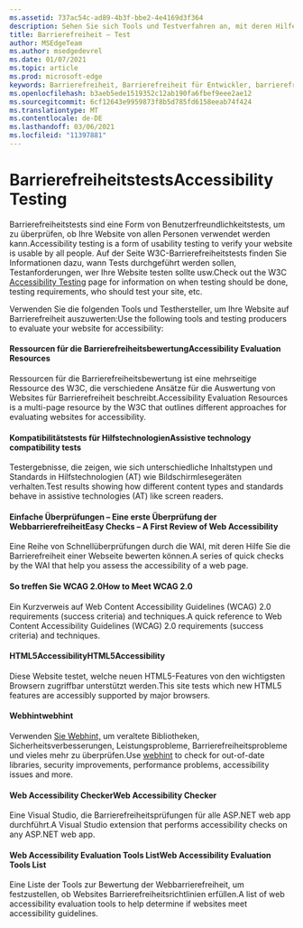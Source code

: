 ```yaml
---
ms.assetid: 737ac54c-ad89-4b3f-bbe2-4e4169d3f364
description: Sehen Sie sich Tools und Testverfahren an, mit deren Hilfe die Barrierefreiheit einer Website ausgewertet werden kann.
title: Barrierefreiheit – Test
author: MSEdgeTeam
ms.author: msedgedevrel
ms.date: 01/07/2021
ms.topic: article
ms.prod: microsoft-edge
keywords: Barrierefreiheit, Barrierefreiheit für Entwickler, barrierefreie Websites, Edge, Webentwicklung, ARIA, Entwickler, UIA, Benutzeroberflächenautomatisierung
ms.openlocfilehash: b3aeb5ede1519352c12ab190fa6fbef9eee2ae12
ms.sourcegitcommit: 6cf12643e9959873f8b5d785fd6158eeab74f424
ms.translationtype: MT
ms.contentlocale: de-DE
ms.lasthandoff: 03/06/2021
ms.locfileid: "11397881"
---
```

# <a name="accessibility-testing"></a><span data-ttu-id="c1e42-104">Barrierefreiheitstests</span><span class="sxs-lookup"><span data-stu-id="c1e42-104">Accessibility Testing</span></span>  

<span data-ttu-id="c1e42-105">Barrierefreiheitstests sind eine Form von Benutzerfreundlichkeitstests, um zu überprüfen, ob Ihre Website von allen Personen verwendet werden kann.</span><span class="sxs-lookup"><span data-stu-id="c1e42-105">Accessibility testing is a form of usability testing to verify your website is usable by all people.</span></span> <span data-ttu-id="c1e42-106">Auf der Seite [](https://www.w3.org/wiki/Accessibility_testing) W3C-Barrierefreiheitstests finden Sie Informationen dazu, wann Tests durchgeführt werden sollen, Testanforderungen, wer Ihre Website testen sollte usw.</span><span class="sxs-lookup"><span data-stu-id="c1e42-106">Check out the W3C [Accessibility Testing](https://www.w3.org/wiki/Accessibility_testing) page for information on when testing should be done, testing requirements, who should test your site, etc.</span></span>

<span data-ttu-id="c1e42-107">Verwenden Sie die folgenden Tools und Testhersteller, um Ihre Website auf Barrierefreiheit auszuwerten:</span><span class="sxs-lookup"><span data-stu-id="c1e42-107">Use the following tools and testing producers to evaluate your website for accessibility:</span></span>

#### [<a name="accessibility-evaluation-resources"></a><span data-ttu-id="c1e42-108">Ressourcen für die Barrierefreiheitsbewertung</span><span class="sxs-lookup"><span data-stu-id="c1e42-108">Accessibility Evaluation Resources</span></span>](https://www.w3.org/WAI/eval/Overview.html)  

<span data-ttu-id="c1e42-109">Ressourcen für die Barrierefreiheitsbewertung ist eine mehrseitige Ressource des W3C, die verschiedene Ansätze für die Auswertung von Websites für Barrierefreiheit beschreibt.</span><span class="sxs-lookup"><span data-stu-id="c1e42-109">Accessibility Evaluation Resources is a multi-page resource by the W3C that outlines different approaches for evaluating websites for accessibility.</span></span>

#### [<a name="assistive-technology-compatibility-tests"></a><span data-ttu-id="c1e42-110">Kompatibilitätstests für Hilfstechnologien</span><span class="sxs-lookup"><span data-stu-id="c1e42-110">Assistive technology compatibility tests</span></span>](http://www.powermapper.com/tests)  

<span data-ttu-id="c1e42-111">Testergebnisse, die zeigen, wie sich unterschiedliche Inhaltstypen und Standards in Hilfstechnologien (AT) wie Bildschirmlesegeräten verhalten.</span><span class="sxs-lookup"><span data-stu-id="c1e42-111">Test results showing how different content types and standards behave in assistive technologies (AT) like screen readers.</span></span>

#### [<a name="easy-checks--a-first-review-of-web-accessibility"></a><span data-ttu-id="c1e42-112">Einfache Überprüfungen – Eine erste Überprüfung der Webbarrierefreiheit</span><span class="sxs-lookup"><span data-stu-id="c1e42-112">Easy Checks – A First Review of Web Accessibility</span></span>](https://www.w3.org/WAI/eval/preliminary.html)  

<span data-ttu-id="c1e42-113">Eine Reihe von Schnellüberprüfungen durch die WAI, mit deren Hilfe Sie die Barrierefreiheit einer Webseite bewerten können.</span><span class="sxs-lookup"><span data-stu-id="c1e42-113">A series of quick checks by the WAI that help you assess the accessibility of a web page.</span></span>

#### [<a name="how-to-meet-wcag-20"></a><span data-ttu-id="c1e42-114">So treffen Sie WCAG 2.0</span><span class="sxs-lookup"><span data-stu-id="c1e42-114">How to Meet WCAG 2.0</span></span>](https://www.w3.org/WAI/WCAG20/quickref)  

<span data-ttu-id="c1e42-115">Ein Kurzverweis auf Web Content Accessibility Guidelines \(WCAG\) 2.0 requirements (success criteria) and techniques.</span><span class="sxs-lookup"><span data-stu-id="c1e42-115">A quick reference to Web Content Accessibility Guidelines \(WCAG\) 2.0 requirements (success criteria) and techniques.</span></span>

#### [<a name="html5accessibility"></a><span data-ttu-id="c1e42-116">HTML5Accessibility</span><span class="sxs-lookup"><span data-stu-id="c1e42-116">HTML5Accessibility</span></span>](https://html5accessibility.com)  

<span data-ttu-id="c1e42-117">Diese Website testet, welche neuen HTML5-Features von den wichtigsten Browsern zugriffbar unterstützt werden.</span><span class="sxs-lookup"><span data-stu-id="c1e42-117">This site tests which new HTML5 features are accessibly supported by major browsers.</span></span> 

#### [<a name="webhint"></a><span data-ttu-id="c1e42-118">Webhint</span><span class="sxs-lookup"><span data-stu-id="c1e42-118">webhint</span></span>](https://webhint.io)  

<span data-ttu-id="c1e42-119">Verwenden [Sie Webhint,](https://webhint.io/) um veraltete Bibliotheken, Sicherheitsverbesserungen, Leistungsprobleme, Barrierefreiheitsprobleme und vieles mehr zu überprüfen.</span><span class="sxs-lookup"><span data-stu-id="c1e42-119">Use [webhint](https://webhint.io/) to check for out-of-date libraries, security improvements, performance problems, accessibility issues and more.</span></span>

#### [<a name="web-accessibility-checker"></a><span data-ttu-id="c1e42-120">Web Accessibility Checker</span><span class="sxs-lookup"><span data-stu-id="c1e42-120">Web Accessibility Checker</span></span>](https://visualstudiogallery.msdn.microsoft.com/3aabefab-1681-4fea-8f95-6a62e2f0f1ec)  

<span data-ttu-id="c1e42-121">Eine Visual Studio, die Barrierefreiheitsprüfungen für alle ASP.NET web app durchführt.</span><span class="sxs-lookup"><span data-stu-id="c1e42-121">A Visual Studio extension that performs accessibility checks on any ASP.NET web app.</span></span>

#### [<a name="web-accessibility-evaluation-tools-list"></a><span data-ttu-id="c1e42-122">Web Accessibility Evaluation Tools List</span><span class="sxs-lookup"><span data-stu-id="c1e42-122">Web Accessibility Evaluation Tools List</span></span>](https://www.w3.org/WAI/ER/tools/index.html)  

<span data-ttu-id="c1e42-123">Eine Liste der Tools zur Bewertung der Webbarrierefreiheit, um festzustellen, ob Websites Barrierefreiheitsrichtlinien erfüllen.</span><span class="sxs-lookup"><span data-stu-id="c1e42-123">A list of web accessibility evaluation tools to help determine if websites meet accessibility guidelines.</span></span>
